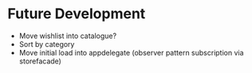 #  Future Development

- Move wishlist into catalogue?
- Sort by category
- Move initial load into appdelegate (observer pattern subscription via storefacade)

